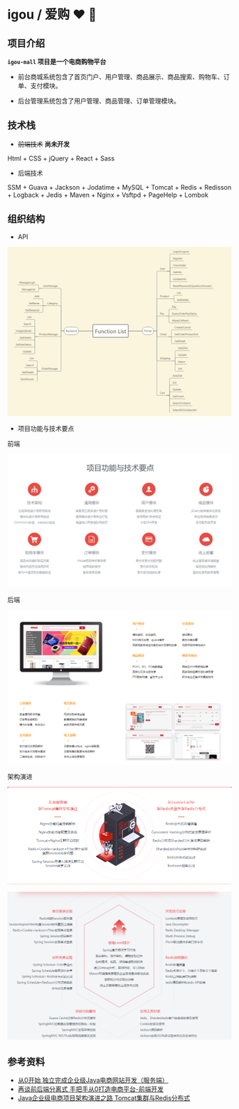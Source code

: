 # igou / 爱购 ❤ 🛒

## 项目介绍

**`igou-mall` 项目是一个电商购物平台**

* 前台商城系统包含了首页门户、用户管理、商品展示、商品搜索、购物车、订单、支付模块。

* 后台管理系统包含了用户管理、商品管理、订单管理模块。

## 技术栈

* ~~前端技术~~ **尚未开发**

Html + CSS + jQuery + React + Sass

* 后端技术

SSM + Guava + Jackson + Jodatime + MySQL + Tomcat + Redis + Redisson + Logback + Jedis + Maven + Nginx + Vsftpd + PageHelp + Lombok 
 
## 组织结构

* API
 
![API](./document/resource/API.png)

* 项目功能与技术要点

前端

![前端项目功能与技术要点](./document/resource/前端项目功能与技术要点.png)

后端

![后端项目功能与技术要点](./document/resource/后端项目功能与技术要点.png)

架构演进

![项目架构演进-1](./document/resource/项目架构演进-1.png)

![项目架构演进-2](./document/resource/项目架构演进-2.png)

## 参考资料

* [从0开始 独立完成企业级Java电商网站开发（服务端）](https://coding.imooc.com/class/96.html)
* [再谈前后端分离式 
手把手从0打造电商平台-前端开发](https://coding.imooc.com/class/109.html)
* [Java企业级电商项目架构演进之路
Tomcat集群与Redis分布式](https://coding.imooc.com/class/162.html)
